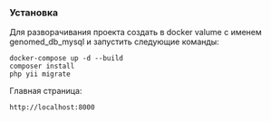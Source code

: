 

### Установка

Для разворачивания проекта создать в docker valume с именем genomed_db_mysql и запустить следующие команды:

~~~
docker-compose up -d --build
composer install
php yii migrate
~~~

Главная страница:

~~~
http://localhost:8000
~~~


